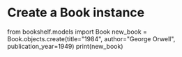 # Create a Book instance
from bookshelf.models import Book
new_book = Book.objects.create(title="1984", author="George Orwell", publication_year=1949)
print(new_book)
